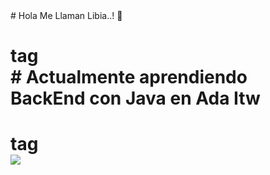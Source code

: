 <!DOCTYPE html>
<html>

<head>
    # Hola Me Llaman Libia..! 👋 <h1> tag <br>
        # Actualmente aprendiendo BackEnd con Java en Ada Itw <h1> tag  <br>
    <img src="https://media.giphy.com/media/YRzF6S3Ei0ys195ZSW/giphy.gif">

<body>
         

   

      

</body>

</html>





